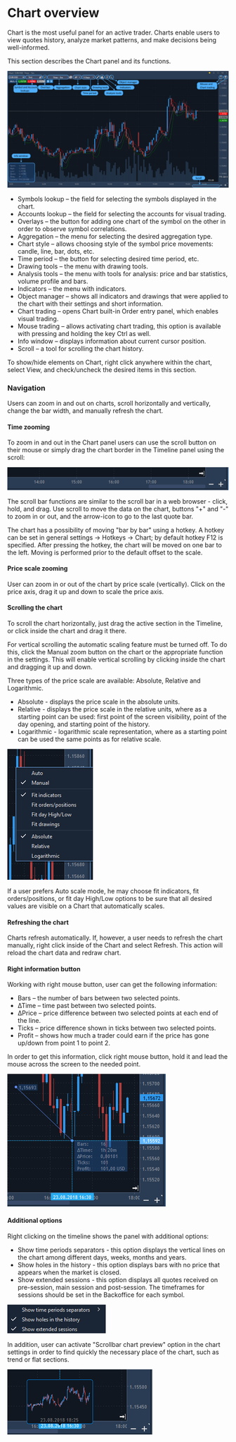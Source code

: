 # Chart overview


Chart is the most useful panel for an active trader. Charts enable users to view quotes history, analyze market patterns, and make decisions being well-informed.

This section describes the Chart panel and its functions.

![](../../../.gitbook/assets/1%20%287%29.png)

* Symbols lookup – the field for selecting the symbols displayed in the chart.
* Accounts lookup – the field for selecting the accounts for visual trading.
* Overlays – the button for adding one chart of the symbol on the other in order to observe symbol correlations.
* Aggregation – the menu for selecting the desired aggregation type.
* Chart style – allows choosing style of the symbol price movements: candle, line, bar, dots, etc.
* Time period – the button for selecting desired time period, etc.
* Drawing tools – the menu with drawing tools.
* Analysis tools – the menu with tools for analysis: price and bar statistics, volume profile and bars.
* Indicators – the menu with indicators.
* Object manager – shows all indicators and drawings that were applied to the chart with their settings and short information.
* Chart trading – opens Chart built-in Order entry panel, which enables visual trading.
* Mouse trading – allows activating chart trading, this option is available with pressing and holding the key Ctrl as well.
* Info window – displays information about current cursor position.
* Scroll – a tool for scrolling the chart history.

To show/hide elements on Chart, right click anywhere within the chart, select View, and check/uncheck the desired items in this section.

### Navigation


Users can zoom in and out on charts, scroll horizontally and vertically, change the bar width, and manually refresh the chart.

#### **Time zooming**

To zoom in and out in the Chart panel users can use the scroll button on their mouse or simply drag the chart border in the Timeline panel using the scroll:

![](../../../.gitbook/assets/2%20%284%29.png)

The scroll bar functions are similar to the scroll bar in a web browser - click, hold, and drag. Use scroll to move the data on the chart, buttons "+" and "-" to zoom in or out, and the arrow-icon to go to the last quote bar.

The chart has a possibility of moving "bar by bar" using a hotkey. A hotkey can be set in general settings -&gt; Hotkeys -&gt; Chart; by default hotkey F12 is specified. After pressing the hotkey, the chart will be moved on one bar to the left. Moving is performed prior to the default offset to the scale.

#### **Price scale zooming**

User can zoom in or out of the chart by price scale \(vertically\). Click on the price axis, drag it up and down to scale the price axis.

#### **Scrolling the chart**

To scroll the chart horizontally, just drag the active section in the Timeline, or click inside the chart and drag it there.

For vertical scrolling the automatic scaling feature must be turned off. To do this, click the Manual zoom button on the chart or the appropriate function in the settings. This will enable vertical scrolling by clicking inside the chart and dragging it up and down.

Three types of the price scale are available: Absolute, Relative and Logarithmic.

* Absolute - displays the price scale in the absolute units.
* Relative - displays the price scale in the relative units, where as a starting point can be used: first point of the screen visibility, point of the day opening, and starting point of the history.
* Logarithmic - logarithmic scale representation, where as a starting point can be used the same points as for relative scale.

![](../../../.gitbook/assets/3.png)


If a user prefers Auto scale mode, he may choose fit indicators, fit orders/positions, or fit day High/Low options to be sure that all desired values are visible on a Chart that automatically scales.

#### **Refreshing the chart**

Charts refresh automatically. If, however, a user needs to refresh the chart manually, right click inside of the Chart and select Refresh. This action will reload the chart data and redraw chart.

#### **Right information button**

Working with right mouse button, user can get the following information:

* Bars – the number of bars between two selected points.
* ∆Time – time past between two selected points.
* ∆Price – price difference between two selected points at each end of the line.
* Ticks – price difference shown in ticks between two selected points.
* Profit – shows how much a trader could earn if the price has gone up/down from point 1 to point 2.

In order to get this information, click right mouse button, hold it and lead the mouse across the screen to the needed point.

![](../../../.gitbook/assets/4%20%289%29.png)

#### **Additional options**

Right clicking on the timeline shows the panel with additional options:

* Show time periods separators - this option displays the vertical lines on the chart among different days, weeks, months and years.
* Show holes in the history - this option displays bars with no price that appears when the market is closed.
* Show extended sessions - this option displays all quotes received on pre-session, main session and post-session. The timeframes for sessions should be set in the Backoffice for each symbol.

![](../../../.gitbook/assets/5%20%287%29.png)


In addition, user can activate "Scrollbar chart preview" option in the chart settings in order to find quickly the necessary place of the chart, such as trend or flat sections.

![](../../../.gitbook/assets/6%20%2810%29.png)




